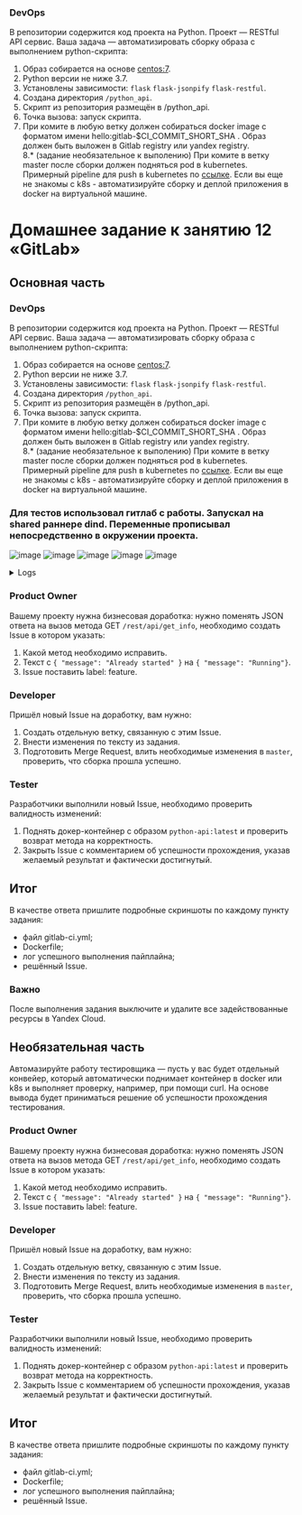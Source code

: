 ### DevOps

В репозитории содержится код проекта на Python. Проект — RESTful API сервис. Ваша задача — автоматизировать сборку образа с выполнением python-скрипта:

1. Образ собирается на основе [centos:7](https://hub.docker.com/_/centos?tab=tags&page=1&ordering=last_updated).
2. Python версии не ниже 3.7.
3. Установлены зависимости: `flask` `flask-jsonpify` `flask-restful`.
4. Создана директория `/python_api`.
5. Скрипт из репозитория размещён в /python_api.
6. Точка вызова: запуск скрипта.
7. При комите в любую ветку должен собираться docker image с форматом имени hello:gitlab-$CI_COMMIT_SHORT_SHA . Образ должен быть выложен в Gitlab registry или yandex registry.   
8.* (задание необязательное к выполению) При комите в ветку master после сборки должен подняться pod в kubernetes. Примерный pipeline для push в kubernetes по [ссылке](https://github.com/awertoss/devops-netology/blob/main/09-ci-06-gitlab/gitlab-ci.yml).
Если вы еще не знакомы с k8s - автоматизируйте сборку и деплой приложения в docker на виртуальной машине.

# Домашнее задание к занятию 12 «GitLab»

## Основная часть

### DevOps

В репозитории содержится код проекта на Python. Проект — RESTful API сервис. Ваша задача — автоматизировать сборку образа с выполнением python-скрипта:

1. Образ собирается на основе [centos:7](https://hub.docker.com/_/centos?tab=tags&page=1&ordering=last_updated).
2. Python версии не ниже 3.7.
3. Установлены зависимости: `flask` `flask-jsonpify` `flask-restful`.
4. Создана директория `/python_api`.
5. Скрипт из репозитория размещён в /python_api.
6. Точка вызова: запуск скрипта.
7. При комите в любую ветку должен собираться docker image с форматом имени hello:gitlab-$CI_COMMIT_SHORT_SHA . Образ должен быть выложен в Gitlab registry или yandex registry.   
8.* (задание необязательное к выполению) При комите в ветку master после сборки должен подняться pod в kubernetes. Примерный pipeline для push в kubernetes по [ссылке](https://github.com/awertoss/devops-netology/blob/main/09-ci-06-gitlab/gitlab-ci.yml).
Если вы еще не знакомы с k8s - автоматизируйте сборку и деплой приложения в docker на виртуальной машине.

### Для тестов использовал гитлаб с работы. Запускал на shared раннере dind. Переменные прописывал непосредственно в окружении проекта.

![image](https://github.com/SemenAmbarnov/mnt-homeworks/assets/92155007/e11e2c93-8832-40cd-a473-9cee09bcac90)
![image](https://github.com/SemenAmbarnov/ansible-homework/assets/92155007/df9169c2-5ba7-46da-9c2f-83a6c73f28c3)
![image](https://github.com/SemenAmbarnov/ansible-homework/assets/92155007/f29227fc-a8ad-41a8-9420-298bae0dc0c6)
![image](https://github.com/SemenAmbarnov/ansible-homework/assets/92155007/199f20be-770f-4a3d-b50f-b5d2ba70f7f2)
![image](https://github.com/SemenAmbarnov/ansible-homework/assets/92155007/8ef54660-c451-4769-bb3d-ab39a7098493)


<details><summary>Logs</summary>
  
```
Running with gitlab-runner 15.3.0 (bbcb5aba)
  on sargitlabrunner-docker-in-docker _atKN1Sx
Preparing the "docker" executor
00:36
Using Docker executor with image docker:20.10.5 ...
Starting service docker:20.10.5-dind ...
Pulling docker image docker:20.10.5-dind ...
Using docker image sha256:0a9822c8848df3eb0a1562e553fdd54215939ef0a528434ee026c64ff645148c for docker:20.10.5-dind with digest docker@sha256:e4ecd4e9ad5140d584669451b05e406d8cf7603e51972b862178ad93c38b2b08 ...
WARNING: Service docker:20.10.5-dind is already created. Ignoring.
Waiting for services to be up and running (timeout 30 seconds)...
*** WARNING: Service runner-atkn1sx-project-57-concurrent-0-2e9708612acb8e16-docker-0 probably didn't start properly.
Health check error:
service "runner-atkn1sx-project-57-concurrent-0-2e9708612acb8e16-docker-0-wait-for-service" timeout
Health check container logs:
Service container logs:
2023-09-28T08:23:27.213511249Z Generating RSA private key, 4096 bit long modulus (2 primes)
2023-09-28T08:23:27.618232886Z .......................................++++
2023-09-28T08:23:28.079508134Z .............................................++++
2023-09-28T08:23:28.080439410Z e is 65537 (0x010001)
2023-09-28T08:23:28.111046219Z Generating RSA private key, 4096 bit long modulus (2 primes)
2023-09-28T08:23:28.154243796Z ..++++
2023-09-28T08:23:28.570033297Z ........................................++++
2023-09-28T08:23:28.570959773Z e is 65537 (0x010001)
2023-09-28T08:23:28.625004973Z Signature ok
2023-09-28T08:23:28.625054820Z subject=CN = docker:dind server
2023-09-28T08:23:28.625237562Z Getting CA Private Key
2023-09-28T08:23:28.652643864Z /certs/server/cert.pem: OK
2023-09-28T08:23:28.657244500Z Generating RSA private key, 4096 bit long modulus (2 primes)
2023-09-28T08:23:30.076449282Z ...............................................................................................................................................++++
2023-09-28T08:23:30.187394695Z .........++++
2023-09-28T08:23:30.188356339Z e is 65537 (0x010001)
2023-09-28T08:23:30.244830585Z Signature ok
2023-09-28T08:23:30.244890177Z subject=CN = docker:dind client
2023-09-28T08:23:30.245130838Z Getting CA Private Key
2023-09-28T08:23:30.275031171Z /certs/client/cert.pem: OK
2023-09-28T08:23:30.328024268Z time="2023-09-28T08:23:30.327682349Z" level=info msg="Starting up"
2023-09-28T08:23:30.330725352Z time="2023-09-28T08:23:30.330565290Z" level=warning msg="could not change group /var/run/docker.sock to docker: group docker not found"
2023-09-28T08:23:30.330784557Z failed to load listeners: can't create unix socket /var/run/docker.sock: device or resource busy
*********
Pulling docker image docker:20.10.5 ...
Using docker image sha256:1588477122de4fdfe9fcb9ddeeee6ac6b93e9e05a65c68a6e22add0a98b8e0fe for docker:20.10.5 with digest docker@sha256:7ed427295687586039ff3433bb9b4419c5cf1e6294025dadf7641126665a78f5 ...
Preparing environment
00:00
Running on runner-atkn1sx-project-57-concurrent-0 via gitlab...
Getting source from Git repository
00:01
Fetching changes with git depth set to 20...
Reinitialized existing Git repository in /builds/semen/netology/.git/
Checking out 48a8c531 as main...
Skipping Git submodules setup
Executing "step_script" stage of the job script
00:02
Using docker image sha256:1588477122de4fdfe9fcb9ddeeee6ac6b93e9e05a65c68a6e22add0a98b8e0fe for docker:20.10.5 with digest docker@sha256:7ed427295687586039ff3433bb9b4419c5cf1e6294025dadf7641126665a78f5 ...
$ docker build -t $CI_REGISTRY/semen/netology/hello:gitlab-$CI_COMMIT_SHORT_SHA .
#1 [internal] load build definition from Dockerfile
#1 sha256:721ea849ffb6e7e4b7153fbac7f2da94da82e1c601912a5e44198456f37e2686
#1 transferring dockerfile: 257B done
#1 DONE 0.0s
#2 [internal] load .dockerignore
#2 sha256:8f5fa1bef66e93700f967f960778bbb29abf8999625214705888c3506122d94b
#2 transferring context: 2B done
#2 DONE 0.0s
#3 [internal] load metadata for docker.io/library/centos:7
#3 sha256:30875b35a89c8e8a29cd7cf120689bb68cdab8d769419707e07138dfe977d237
#3 DONE 1.0s
#10 [1/6] FROM docker.io/library/centos:7@sha256:be65f488b7764ad3638f236b7b515b3678369a5124c47b8d32916d6487418ea4
#10 sha256:8aee2df8eae94a334b616b2360efaff20c8e0722b9e9251907e0264f86e84fe1
#10 DONE 0.0s
#8 [internal] load build context
#8 sha256:d120c5ae3579570cf114bb17db80c4e6da2694fd2364b344308af8b9e93789b6
#8 transferring context: 553B done
#8 DONE 0.0s
#9 [2/6] RUN yum install python3 python3-pip -y
#9 sha256:f1144206e2c393ce7dae78da202bcabe051960e4ee53a33abc414e5f30a9c4cd
#9 CACHED
#5 [5/6] COPY /python_api/app.py /python_api/app.py
#5 sha256:d110fc18879109aed0fdc201550fcba2373a2294dd679e77f6aa714db595ab1e
#5 CACHED
#7 [3/6] COPY requirements.txt requirements.txt
#7 sha256:fd9954c420d56d551704286a20de254e85d782d040fde85c387aef659a0819d0
#7 CACHED
#6 [4/6] RUN pip3 install -r requirements.txt
#6 sha256:e8b663d48272a0a5d0c3cbe8164b7d3d75103e13f8ee18b174c3f82c7e0eedae
#6 CACHED
#4 [6/6] WORKDIR python_api
#4 sha256:5f4bf854d3c0f0ebc5be7df08c4d1f0d7b6e486155c96b5e3e4e1f1733081736
#4 CACHED
#11 exporting to image
#11 sha256:2308eda2f9fb6160716837eb6d09ead81ad67cebaed978b719c2eb2dd81387be
#11 exporting layers done
#11 writing image sha256:cda62445480ffc84a1e9d19e8dfa54e583de5b7b9041c07e68e2d0cbd5683de6 done
#11 naming to 192.168.103.44:5005/semen/netology/hello:gitlab-48a8c531 done
#11 DONE 0.0s
$ docker login -u $CI_REGISTRY_USER -p $CI_REGISTRY_PASSWORD $CI_REGISTRY
WARNING! Using --password via the CLI is insecure. Use --password-stdin.
WARNING! Your password will be stored unencrypted in /root/.docker/config.json.
Configure a credential helper to remove this warning. See
https://docs.docker.com/engine/reference/commandline/login/#credentials-store
Login Succeeded
$ docker push $CI_REGISTRY/semen/netology/hello:gitlab-$CI_COMMIT_SHORT_SHA
The push refers to repository [192.168.103.44:5005/semen/netology/hello]
5f70bf18a086: Preparing
3c6df952ff76: Preparing
ada6682943e3: Preparing
2f453ee60677: Preparing
f2a815b0a7b6: Preparing
174f56854903: Preparing
174f56854903: Waiting
3c6df952ff76: Layer already exists
ada6682943e3: Layer already exists
5f70bf18a086: Layer already exists
2f453ee60677: Layer already exists
f2a815b0a7b6: Layer already exists
174f56854903: Layer already exists
gitlab-48a8c531: digest: sha256:77c196776ee23114ae7e9f669351a83e7953b992d114b0e25be4b9daad57b7bb size: 1572
Job succeeded
```
</details>




### Product Owner

Вашему проекту нужна бизнесовая доработка: нужно поменять JSON ответа на вызов метода GET `/rest/api/get_info`, необходимо создать Issue в котором указать:

1. Какой метод необходимо исправить.
2. Текст с `{ "message": "Already started" }` на `{ "message": "Running"}`.
3. Issue поставить label: feature.

### Developer

Пришёл новый Issue на доработку, вам нужно:

1. Создать отдельную ветку, связанную с этим Issue.
2. Внести изменения по тексту из задания.
3. Подготовить Merge Request, влить необходимые изменения в `master`, проверить, что сборка прошла успешно.


### Tester

Разработчики выполнили новый Issue, необходимо проверить валидность изменений:

1. Поднять докер-контейнер с образом `python-api:latest` и проверить возврат метода на корректность.
2. Закрыть Issue с комментарием об успешности прохождения, указав желаемый результат и фактически достигнутый.

## Итог

В качестве ответа пришлите подробные скриншоты по каждому пункту задания:

- файл gitlab-ci.yml;
- Dockerfile; 
- лог успешного выполнения пайплайна;
- решённый Issue.

### Важно 
После выполнения задания выключите и удалите все задействованные ресурсы в Yandex Cloud.

## Необязательная часть

Автомазируйте работу тестировщика — пусть у вас будет отдельный конвейер, который автоматически поднимает контейнер в docker или k8s и выполняет проверку, например, при помощи curl. На основе вывода будет приниматься решение об успешности прохождения тестирования.



### Product Owner

Вашему проекту нужна бизнесовая доработка: нужно поменять JSON ответа на вызов метода GET `/rest/api/get_info`, необходимо создать Issue в котором указать:

1. Какой метод необходимо исправить.
2. Текст с `{ "message": "Already started" }` на `{ "message": "Running"}`.
3. Issue поставить label: feature.

### Developer

Пришёл новый Issue на доработку, вам нужно:

1. Создать отдельную ветку, связанную с этим Issue.
2. Внести изменения по тексту из задания.
3. Подготовить Merge Request, влить необходимые изменения в `master`, проверить, что сборка прошла успешно.


### Tester

Разработчики выполнили новый Issue, необходимо проверить валидность изменений:

1. Поднять докер-контейнер с образом `python-api:latest` и проверить возврат метода на корректность.
2. Закрыть Issue с комментарием об успешности прохождения, указав желаемый результат и фактически достигнутый.

## Итог

В качестве ответа пришлите подробные скриншоты по каждому пункту задания:

- файл gitlab-ci.yml;
- Dockerfile; 
- лог успешного выполнения пайплайна;
- решённый Issue.
